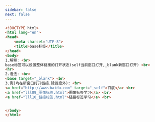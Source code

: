 ```yaml
---
sidebar: false
next: false
---
```

<BlogInfo/>






```html
<!DOCTYPE html>
<html lang="en">
<head>
    <meta charset="UTF-8">
    <title>base标签</title>
</head>
<body>
1.解释: <br>
base标签可以设置整体链接的打开状态(self当前窗口打开,_blank新窗口打开) <br>
<hr>
2.语法: <br>
<base target="_blank"> <br>
3.例(均在新窗口打开链接,除百度外): <br>
<a href="http://www.baidu.com" target="_self">百度</a> <br>
<a href="lll09_图像标签.html">图像标签学习</a> <br>
<a href="lll10_链接标签.html">链接标签学习</a> <br>


</body>
</html>
```






<ActionBox />
        
<style>#top-box {margin-top:0.5rem!important;}</style>